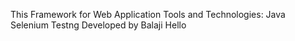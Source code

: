 This Framework for Web Application 
Tools and Technologies:
Java 
Selenium
Testng
Developed by Balaji
Hello
